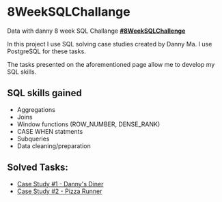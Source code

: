 # 8WeekSQLChallange
Data with danny 8 week SQL Challange
<b>[#8WeekSQLChallenge](https://8weeksqlchallenge.com/ )</b>


In this project I use SQL solving case studies created by Danny Ma. 
I use PostgreSQL for these tasks.

The tasks presented on the aforementioned page allow me to develop my SQL skills.

## SQL skills gained
- Aggregations
- Joins
- Window functions (ROW_NUMBER, DENSE_RANK)
- CASE WHEN statments
- Subqueries
- Data cleaning/preparation

## Solved Tasks: 
- [Case Study #1 - Danny's Diner](https://github.com/kostekmmz/8weeksqlchallange/tree/main/Case%20Study%20%231-%20Danny's%20Diner)
- [Case Study #2 - Pizza Runner](https://github.com/kostekmmz/8weeksqlchallange/blob/main/Case%20Study%20%232%20Pizza%20Runner/Solving.md)


